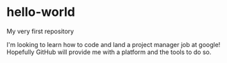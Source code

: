 # hello-world
My very first repository

I'm looking to learn how to code and land a project manager job at google! Hopefully GitHub will provide me with a platform and the tools to do so.
